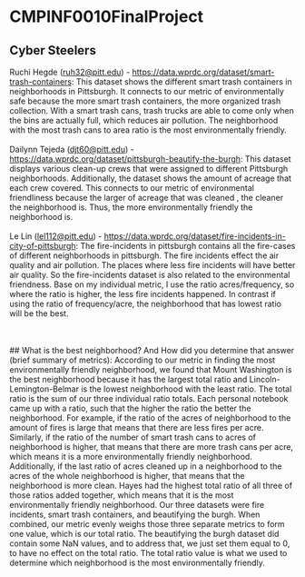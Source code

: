 # CMPINF0010FinalProject

## Cyber Steelers


Ruchi Hegde (ruh32@pitt.edu) - https://data.wprdc.org/dataset/smart-trash-containers: This dataset shows the different smart trash containers in neighborhoods in Pittsburgh. It connects to our metric of environmentally safe because the more smart trash containers, the more organized trash collection. With a smart trash cans, trash trucks are able to come only when the bins are actually full, which reduces air pollution. The neighborhood with the most trash cans to area ratio is the most environmentally friendly. 
<br />
<br />
Dailynn Tejeda (djt60@pitt.edu) - https://data.wprdc.org/dataset/pittsburgh-beautify-the-burgh: This dataset displays various clean-up crews that were assigned to different Pittsburgh neighborhoods. Additionally, the dataset shows the amount of acreage that each crew covered. This connects to our metric of environmental friendliness because the larger of acreage that was cleaned , the cleaner the neighborhood is. Thus, the more environmentally friendly the neighborhood is. 
<br />
<br />
Le Lin (lel112@pitt.edu) - https://data.wprdc.org/dataset/fire-incidents-in-city-of-pittsburgh: The fire-incidents in pittsburgh contains all the fire-cases of different neighborhoods in pittsburgh. The fire incidents effect the air quality and air pollution. The places where less fire incidents will have better air quality. So the fire-incidents dataset is also related to the environmental friendness. Base on my individual metric, I use the ratio acres/frequency, so where the ratio is higher, the less fire incidents happened. In contrast if using the ratio of frequency/acre, the neighborhood that has lowest ratio will be the best.

<br />
<br />
## What is the best neighborhood? And How did you determine that answer (brief summary of metrics): 
According to our metric in finding the most environmentally friendly neighborhood, we found that Mount Washington is the best neighborhood because it has the largest total ratio and Lincoln-Lemington-Belmar is the lowest neighborhood with the least ratio. The total ratio is the sum of our three individual ratio totals. Each personal notebook came up with a ratio, such that the higher the ratio the better the neighborhood. For example, if the ratio of the acres of neighborhood to the amount of fires is large that means that there are less fires per acre. Similarly, if the ratio of the number of smart trash cans to acres of neighborhood is higher, that means that there are more trash cans per acre, which means it is a more environmentally friendly neighborhood. Additionally, if the last ratio of acres cleaned up in a neighborhood to the acres of the whole neighborhood is higher, that means that the neighborhood is more clean. Hayes had the highest total ratio of all three of those ratios added together, which means that it is the most environmentally friendly neighborhood. Our three datasets were fire incidents, smart trash containers, and beautifying the burgh. When combined, our metric evenly weighs those three separate metrics to form one value, which is our total ratio. The beautifying the burgh dataset did contain some NaN values, and to address that, we just set them equal to 0, to have no effect on the total ratio. The total ratio value is what we used to determine which neighborhood is the most environmentally friendly. 


